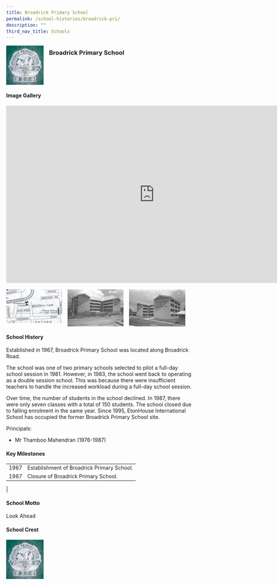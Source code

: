 ```yaml
---
title: Broadrick Primary School
permalink: /school-histories/broadrick-pri/
description: ""
third_nav_title: Schools
---
```

<img align="left" style="width:20%;margin-right:15px;" src="/images/broadrickpri1.png">

### **Broadrick Primary School**

<br clear="left">

#### **Image Gallery**
<iframe src="https://docs.google.com/presentation/d/e/2PACX-1vSM6gIbt2e4Nx8J8d2DG81zS5CpwPYvM7CrfIwQp4-RCyHzJN-Vz4EubHXjNuTLy6ITRI-AW318wEeq/embed?start=false&amp;loop=true&amp;delayms=5000" frameborder="0" width="800" height="479" allowfullscreen="true"></iframe>
<p><a href="/images/broadrickpri2.jpg">  
<img align="left" style="width:30%;margin-right:15px;" src="/images/broadrickpri2.jpg">
</a></p>

<p><a href="/images/broadrickpri3.jpg">  
<img align="left" style="width:30%;margin-right:15px;" src="/images/broadrickpri3.jpg">
</a></p>

<p><a href="/images/broadrickpri4.jpg">  
<img align="left" style="width:30%;margin-right:15px;" src="/images/broadrickpri4.jpg">
</a></p>

<br clear="left">

#### **School History**
Established in 1967, Broadrick Primary School was located along Broadrick Road.  
  
The school was one of two primary schools selected to pilot a full-day school session in 1981. However, in 1983, the school went back to operating as a double session school. This was because there were insufficient teachers to handle the increased workload during a full-day school session.  
  
Over time, the number of students in the school declined. In 1987, there were only seven classes with a total of 150 students. The school closed due to falling enrolment in the same year. Since 1995, EtonHouse International School has occupied the former Broadrick Primary School site.  
  
Principals:<br>
* Mr Thamboo Mahendran (1976-1987)

#### **Key Milestones**

|  |  |
|:---:|---|
| 1967 | Establishment of Broadrick Primary School. |
| 1987 | Closure of Broadrick Primary School. |
|

#### **School Motto**
Look Ahead

#### **School Crest**
<img align="left" style="width:20%;margin-right:15px;" src="/images/broadrickpri1.png">

<br clear="left">
